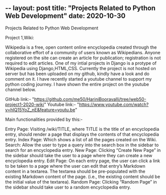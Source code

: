 --
layout: post
title: "Projects Related to Python Web Development"
date: 2020-10-30
---

Projects Related to Python Web Development

Project 1,Wiki:

Wikipedia is a free, open content online encyclopedia created through the collaborative effort of a community of users known as Wikipedians. 
Anyone registered on the site can create an article for publication; registration is not required to edit articles. 
One of my intial projects in Django is a protype of Wikipedia using Django,HTML,CSS.
Currently the project is not hosted on server but has been uploaded on my github, kindly have a look and do comment on it.
I have recently started a youtube channel to support my python coding journey.
I have shown the entire project on the youtube channel below.

GitHub link:- "https://github.com/me50/HariniBooravalli/tree/web50-project1-2020-wiki"
Youtube link:- "https://www.youtube.com/watch?v=hIQ15YoZ_nE&feature=youtu.be"

Main functionalities provided by this:- 

Entry Page: Visiting /wiki/TITLE, where TITLE is the title of an encyclopedia entry, should render a page that displays the contents of that encyclopedia entry.
Index Page: Which shows a list of all the pages created on the Wiki.
Search: Allow the user to type a query into the search box in the sidebar to search for an encyclopedia entry.
New Page: Clicking “Create New Page” in the sidebar should take the user to a page where they can create a new encyclopedia entry.
Edit Page: On each entry page, the user can click a link to be taken to a page where the user can edit that entry’s Markdown content in a textarea.
The textarea should be pre-populated with the existing Markdown content of the page. (i.e., the existing content should be the initial value of the textarea).
Random Page: Clicking “Random Page” in the sidebar should take user to a random encyclopedia entry.



